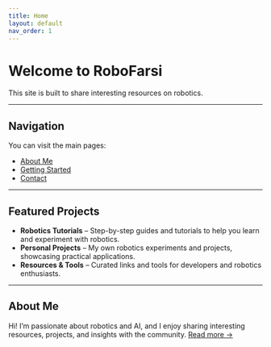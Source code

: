 ```yaml
---
title: Home
layout: default
nav_order: 1
---
```


# Welcome to RoboFarsi

This site is built to share interesting resources on robotics.

---

## Navigation

You can visit the main pages:

- [About Me](about.md)
- [Getting Started](getting_started.md)
- [Contact](contact.md)

---

## Featured Projects

- **Robotics Tutorials** – Step-by-step guides and tutorials to help you learn and experiment with robotics.  
- **Personal Projects** – My own robotics experiments and projects, showcasing practical applications.  
- **Resources & Tools** – Curated links and tools for developers and robotics enthusiasts.

---

## About Me

Hi! I’m passionate about robotics and AI, and I enjoy sharing interesting resources, projects, and insights with the community.
[Read more →](about.md)
